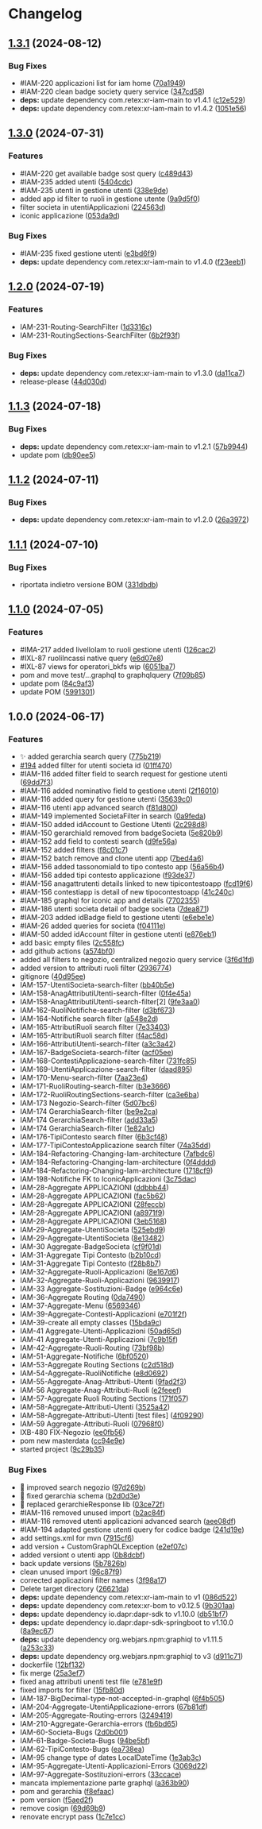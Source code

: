 # Changelog

## [1.3.1](https://github.com/weareretex/iconic.xr.iam-graphql/compare/v1.3.0...v1.3.1) (2024-08-12)


### Bug Fixes

* #IAM-220 applicazioni list for iam home ([70a1949](https://github.com/weareretex/iconic.xr.iam-graphql/commit/70a19499e24000f85bf59309d234e8540e12a7d4))
* #IAM-220 clean badge society query service ([347cd58](https://github.com/weareretex/iconic.xr.iam-graphql/commit/347cd583c2c5309956dea485199e71e24b2e53ed))
* **deps:** update dependency com.retex:xr-iam-main to v1.4.1 ([c12e529](https://github.com/weareretex/iconic.xr.iam-graphql/commit/c12e529f384e5715b08839076268614eed2b6cc2))
* **deps:** update dependency com.retex:xr-iam-main to v1.4.2 ([1051e56](https://github.com/weareretex/iconic.xr.iam-graphql/commit/1051e56346b808e358d037e91d43c786ca117f12))

## [1.3.0](https://github.com/weareretex/iconic.xr.iam-graphql/compare/v1.2.0...v1.3.0) (2024-07-31)


### Features

* #IAM-220 get available badge sost query ([c489d43](https://github.com/weareretex/iconic.xr.iam-graphql/commit/c489d436cd027747d44b6409f82ebc7a39eb5e34))
* #IAM-235 added utenti ([5404cdc](https://github.com/weareretex/iconic.xr.iam-graphql/commit/5404cdcbb2ba5467c78601b69e098517e8e7447a))
* #IAM-235 utenti in gestione utenti ([338e9de](https://github.com/weareretex/iconic.xr.iam-graphql/commit/338e9def8df6fee92ed6ef470461b951239cded0))
* added app id filter to ruoli in gestione utente ([9a9d5f0](https://github.com/weareretex/iconic.xr.iam-graphql/commit/9a9d5f091a5b94baf78e01bccd547299a89a0415))
* filter societa in utentiApplicazioni ([224563d](https://github.com/weareretex/iconic.xr.iam-graphql/commit/224563ddc71f2884e84633bbce97fcc9e2e22b13))
* iconic applicazione ([053da9d](https://github.com/weareretex/iconic.xr.iam-graphql/commit/053da9dbf53e330d2bccb9afdfcf1fcf164ccd74))


### Bug Fixes

* #IAM-235 fixed gestione utenti ([e3bd6f9](https://github.com/weareretex/iconic.xr.iam-graphql/commit/e3bd6f9db7841b412bbcd3b3fe0670449ca30d39))
* **deps:** update dependency com.retex:xr-iam-main to v1.4.0 ([f23eeb1](https://github.com/weareretex/iconic.xr.iam-graphql/commit/f23eeb1257956bd29282d233721cbf0db2db4b6f))

## [1.2.0](https://github.com/weareretex/iconic.xr.iam-graphql/compare/v1.1.3...v1.2.0) (2024-07-19)


### Features

* IAM-231-Routing-SearchFilter ([1d3316c](https://github.com/weareretex/iconic.xr.iam-graphql/commit/1d3316c450cfa0270e342ab3119d76bcd0a28792))
* IAM-231-RoutingSections-SearchFilter ([6b2f93f](https://github.com/weareretex/iconic.xr.iam-graphql/commit/6b2f93f6d038d9aed7056f7b3453b1b89703c7d5))


### Bug Fixes

* **deps:** update dependency com.retex:xr-iam-main to v1.3.0 ([da11ca7](https://github.com/weareretex/iconic.xr.iam-graphql/commit/da11ca720b8d4816d35d0462e8a3b89931618545))
* release-please ([44d030d](https://github.com/weareretex/iconic.xr.iam-graphql/commit/44d030d4e6b63a7b51362879c9218c77e6f6e8bd))

## [1.1.3](https://github.com/weareretex/iconic.xr.iam-graphql/compare/v1.1.2...v1.1.3) (2024-07-18)


### Bug Fixes

* **deps:** update dependency com.retex:xr-iam-main to v1.2.1 ([57b9944](https://github.com/weareretex/iconic.xr.iam-graphql/commit/57b9944154293d33e5fff9ae187f2c43d87d97ad))
* update pom ([db90ee5](https://github.com/weareretex/iconic.xr.iam-graphql/commit/db90ee590886d0e91cb51d1ef40033bac18244a9))

## [1.1.2](https://github.com/weareretex/iconic.xr.iam-graphql/compare/v1.1.1...v1.1.2) (2024-07-11)


### Bug Fixes

* **deps:** update dependency com.retex:xr-iam-main to v1.2.0 ([26a3972](https://github.com/weareretex/iconic.xr.iam-graphql/commit/26a39728691ac714432730912440a5b16ae670a7))

## [1.1.1](https://github.com/weareretex/iconic.xr.iam-graphql/compare/v1.1.0...v1.1.1) (2024-07-10)


### Bug Fixes

* riportata indietro versione BOM ([331dbdb](https://github.com/weareretex/iconic.xr.iam-graphql/commit/331dbdb63ada17c0759fa7f21bc072f59bbf8367))

## [1.1.0](https://github.com/weareretex/iconic.xr.iam-graphql/compare/v1.0.0...v1.1.0) (2024-07-05)


### Features

* #IMA-217 added livelloIam to ruoli gestione utenti ([126cac2](https://github.com/weareretex/iconic.xr.iam-graphql/commit/126cac2e2a60c5a3e703c54eaef12de39f7e95e5))
* #IXL-87 ruoliIncassi native query ([e6d07e8](https://github.com/weareretex/iconic.xr.iam-graphql/commit/e6d07e803a16ccf3b8e8ffd52efd9c955163c9dd))
* #IXL-87 views for operatori_bkfs wip ([6051ba7](https://github.com/weareretex/iconic.xr.iam-graphql/commit/6051ba762cd3870d8960f1923895ef0c94d79670))
* pom and move test/...graphql to  graphqlquery ([7f09b85](https://github.com/weareretex/iconic.xr.iam-graphql/commit/7f09b8547ea35b1893e55a73d3dbda62c5632b37))
* update pom ([84c9af3](https://github.com/weareretex/iconic.xr.iam-graphql/commit/84c9af30042a4e68e4a0d122af27945dedce7ab6))
* update POM ([5991301](https://github.com/weareretex/iconic.xr.iam-graphql/commit/5991301d534c037c2e480b254ca3ca7988afbdb0))

## 1.0.0 (2024-06-17)


### Features

* :sparkles: added gerarchia search query ([775b219](https://github.com/weareretex/iconic.xr.iam-graphql/commit/775b2193aa61d9b760b5dc1b57f1765783ae0cbd))
* [#194](https://github.com/weareretex/iconic.xr.iam-graphql/issues/194) added filter for utenti societa id ([01ff470](https://github.com/weareretex/iconic.xr.iam-graphql/commit/01ff470a8e6c03a5f120fb61081d23ed3b82dd15))
* #IAM-116 added filter field to search request for gestione utenti ([69dd7f3](https://github.com/weareretex/iconic.xr.iam-graphql/commit/69dd7f32503d9220a8cf754d58d0e82b3d1f24b2))
* #IAM-116 added nominativo field to gestione utenti ([2f16010](https://github.com/weareretex/iconic.xr.iam-graphql/commit/2f16010a18697cf0e0da305638231c0d541431d3))
* #IAM-116 added query for gestione utenti ([35639c0](https://github.com/weareretex/iconic.xr.iam-graphql/commit/35639c01983e76174de979ab3b997fcec2ad48c5))
* #IAM-116 utenti app advanced search ([f81d800](https://github.com/weareretex/iconic.xr.iam-graphql/commit/f81d8001dd3b89312275f1d2b3e76ad92069ac38))
* #IAM-149 implemented SocietaFilter in search ([0a9feda](https://github.com/weareretex/iconic.xr.iam-graphql/commit/0a9feda5fe660eaf6601f32d52e2dd97eb881138))
* #IAM-150 added idAccount to Gestione Utenti ([2c298d8](https://github.com/weareretex/iconic.xr.iam-graphql/commit/2c298d88a6309dc391656825084ecb91102339b0))
* #IAM-150 gerarchiaId removed from badgeSocieta ([5e820b9](https://github.com/weareretex/iconic.xr.iam-graphql/commit/5e820b989c9f9f8d85603b51da30aebb7726b9b0))
* #IAM-152 add field to contesti search ([d9fe56a](https://github.com/weareretex/iconic.xr.iam-graphql/commit/d9fe56a913a795408e422700d87e018c7aacc29b))
* #IAM-152 added filters ([f8c01c7](https://github.com/weareretex/iconic.xr.iam-graphql/commit/f8c01c764b56f715fba663e5c4bc0c0dc775d145))
* #IAM-152 batch remove and clone utenti app ([7bed4a6](https://github.com/weareretex/iconic.xr.iam-graphql/commit/7bed4a6f156acfedde3465788d68c6925187e8a3))
* #IAM-156 added tassonomiaId to tipo contesto app ([56a56b4](https://github.com/weareretex/iconic.xr.iam-graphql/commit/56a56b46259dc8720fbcd74a0ea3be7748b32fef))
* #IAM-156 added tipi contesto applicazione ([f93de37](https://github.com/weareretex/iconic.xr.iam-graphql/commit/f93de37ecefc974b5fd0eb059e2853ffa210ef12))
* #IAM-156 anagattrutenti details linked to new tipicontestoapp ([fcd19f6](https://github.com/weareretex/iconic.xr.iam-graphql/commit/fcd19f69163539235d90b9609b36ad6af0eb8c8b))
* #IAM-156 contestiapp is detail of new tipocontestoapp ([41c240c](https://github.com/weareretex/iconic.xr.iam-graphql/commit/41c240c5d4dbf10a0acd0c75b21a7002a2d8c55c))
* #IAM-185 graphql for iconic app and details ([7702355](https://github.com/weareretex/iconic.xr.iam-graphql/commit/7702355c3c4533763eb27ba28aaf311124c65e14))
* #IAM-186 utenti societa detail of badge societa ([7dea871](https://github.com/weareretex/iconic.xr.iam-graphql/commit/7dea871c1538dabcc013149c68fdd1b62742c4b4))
* #IAM-203 added idBadge field to gestione utenti ([e6ebe1e](https://github.com/weareretex/iconic.xr.iam-graphql/commit/e6ebe1ed798fb7622122f03c7ac5f0e00f246791))
* #IAM-26 added queries for societa ([f04111e](https://github.com/weareretex/iconic.xr.iam-graphql/commit/f04111eb2c878f7bbb2a4fdf03acc70abe66e27e))
* #IAM-50 added idAccount filter in gestione utenti ([e876eb1](https://github.com/weareretex/iconic.xr.iam-graphql/commit/e876eb1be91c7045ad8c546bfcde8a68e98eb8c3))
* add basic empty files ([2c558fc](https://github.com/weareretex/iconic.xr.iam-graphql/commit/2c558fcd7320b40ea7e246de012102678f242820))
* add github actions ([a574bf0](https://github.com/weareretex/iconic.xr.iam-graphql/commit/a574bf01a60f560faecc639efa1fa21dbbfe2f26))
* added all filters to negozio, centralized negozio query service ([3f6d1fd](https://github.com/weareretex/iconic.xr.iam-graphql/commit/3f6d1fd156f484fdb8220ddeeacbe1f21c2eb37f))
* added version to attributi ruoli filter ([2936774](https://github.com/weareretex/iconic.xr.iam-graphql/commit/2936774d5531d9a9edcc8cc42f2940cd71b3a4cb))
* gitignore ([40d95ee](https://github.com/weareretex/iconic.xr.iam-graphql/commit/40d95ee1645bbbc04a286c0510ef71ad66766f98))
* IAM-157-UtentiSocieta-search-filter ([bb40b5e](https://github.com/weareretex/iconic.xr.iam-graphql/commit/bb40b5e8face78ee52e7e8a4e017e7f00591a59d))
* IAM-158-AnagAttributiUtenti-search-filter ([0f4e45a](https://github.com/weareretex/iconic.xr.iam-graphql/commit/0f4e45a4a9f9d9ccb2660b26154366e440d11196))
* IAM-158-AnagAttributiUtenti-search-filter[2] ([9fe3aa0](https://github.com/weareretex/iconic.xr.iam-graphql/commit/9fe3aa03236a843b51caf93eba77c1f9faf4bf80))
* IAM-162-RuoliNotifiche-search-filter ([d3bf673](https://github.com/weareretex/iconic.xr.iam-graphql/commit/d3bf67328b796f2275257b99b25c59c3003a1621))
* IAM-164-Notifiche search filter ([a548e2d](https://github.com/weareretex/iconic.xr.iam-graphql/commit/a548e2d23182b463396adf73b619305e8fd50cce))
* IAM-165-AttributiRuoli search filter ([7e33403](https://github.com/weareretex/iconic.xr.iam-graphql/commit/7e33403dc73e7b837330c438f25090ed27e560c4))
* IAM-165-AttributiRuoli search filter ([f4ac58d](https://github.com/weareretex/iconic.xr.iam-graphql/commit/f4ac58dd62257d4b6cabd58f3d58a5c445411090))
* IAM-166-AttributiUtenti-search-filter ([a3c3a42](https://github.com/weareretex/iconic.xr.iam-graphql/commit/a3c3a42cd613d4b2e386fcd4c8d4e3183ee3ce5a))
* IAM-167-BadgeSocieta-search-filter ([acf05ee](https://github.com/weareretex/iconic.xr.iam-graphql/commit/acf05ee6bae96f91b23e13edbf26095102824d86))
* IAM-168-ContestiApplicazione-search-filter ([731fc85](https://github.com/weareretex/iconic.xr.iam-graphql/commit/731fc8529cb08c02d5f0f2041013dbd188f51ddb))
* IAM-169-UtentiApplicazione-search-filter ([daad895](https://github.com/weareretex/iconic.xr.iam-graphql/commit/daad8958843fb8e1442217e0599957d5e7e867a3))
* IAM-170-Menu-search-filter ([7aa23e4](https://github.com/weareretex/iconic.xr.iam-graphql/commit/7aa23e47f1cfe575cf1275c26e36b785a1057ca8))
* IAM-171-RuoliRouting-search-filter ([b3e3666](https://github.com/weareretex/iconic.xr.iam-graphql/commit/b3e36665785ddce7534dbdbb91a0ae604a4de2a3))
* IAM-172-RuoliRoutingSections-search-filter ([ca3e6ba](https://github.com/weareretex/iconic.xr.iam-graphql/commit/ca3e6ba0099408f4579476632c313c18e3836cbe))
* IAM-173 Negozio-Search-filter ([5d07bc6](https://github.com/weareretex/iconic.xr.iam-graphql/commit/5d07bc63c40c1b520a0a662f168a3e62d1f59e02))
* IAM-174 GerarchiaSearch-filter ([be9e2ca](https://github.com/weareretex/iconic.xr.iam-graphql/commit/be9e2ca3367bc435d5e392ab8cac7c895633ce6d))
* IAM-174 GerarchiaSearch-filter ([add33a5](https://github.com/weareretex/iconic.xr.iam-graphql/commit/add33a5bb5c5142e047349d21aca4c3468f2c8d1))
* IAM-174 GerarchiaSearch-filter ([1e82a1c](https://github.com/weareretex/iconic.xr.iam-graphql/commit/1e82a1ce2fe566af71f590cee7d29df559646c28))
* IAM-176-TipiContesto search filter ([6b3cf48](https://github.com/weareretex/iconic.xr.iam-graphql/commit/6b3cf48d4df5ce8bf4b583b2253f6d724a626faf))
* IAM-177-TipiContestoApplicazione search filter ([74a35dd](https://github.com/weareretex/iconic.xr.iam-graphql/commit/74a35dd61f7ac385af239031a7116e459818ca8a))
* IAM-184-Refactoring-Changing-Iam-architecture ([7afbdc6](https://github.com/weareretex/iconic.xr.iam-graphql/commit/7afbdc67e1eb390d058f5531e2c17617459d06ea))
* IAM-184-Refactoring-Changing-Iam-architecture ([0f4dddd](https://github.com/weareretex/iconic.xr.iam-graphql/commit/0f4ddddce465935598bd9991341c7ae6573f7718))
* IAM-184-Refactoring-Changing-Iam-architecture ([1718cf9](https://github.com/weareretex/iconic.xr.iam-graphql/commit/1718cf9dc57a3743075d20b0b7a38d02b55a93ed))
* IAM-198-Notifiche FK to IconicApplicazioni ([3c75dac](https://github.com/weareretex/iconic.xr.iam-graphql/commit/3c75dac93dd9bdb5f3e6987451a85af115fe3a63))
* IAM-28-Aggregate APPLICAZIONI ([ddbbb44](https://github.com/weareretex/iconic.xr.iam-graphql/commit/ddbbb44bd0b46d794bcb872d1b81a58b2ab7eaa2))
* IAM-28-Aggregate APPLICAZIONI ([fac5b62](https://github.com/weareretex/iconic.xr.iam-graphql/commit/fac5b62722018f924e82d62ca4959f124a8b3d63))
* IAM-28-Aggregate APPLICAZIONI ([28feccb](https://github.com/weareretex/iconic.xr.iam-graphql/commit/28feccb3e2f476f4ee27ab3b203a8e46279ed2cb))
* IAM-28-Aggregate APPLICAZIONI ([a8971f9](https://github.com/weareretex/iconic.xr.iam-graphql/commit/a8971f9528070973952529ccd0afaa4b4d118b98))
* IAM-28-Aggregate APPLICAZIONI ([3eb5168](https://github.com/weareretex/iconic.xr.iam-graphql/commit/3eb516833578aa5576709c0403251827e535e405))
* IAM-29-Aggregate-UtentiSocieta ([525ebd9](https://github.com/weareretex/iconic.xr.iam-graphql/commit/525ebd9bb6359b4ec251603008014c150f32b781))
* IAM-29-Aggregate-UtentiSocieta ([8e13482](https://github.com/weareretex/iconic.xr.iam-graphql/commit/8e134822d033b1c0af57c2e9a74f4142a4fe6d03))
* IAM-30 Aggregate-BadgeSocieta ([cf9f01d](https://github.com/weareretex/iconic.xr.iam-graphql/commit/cf9f01da312252607511b7aedea202f4d4d3df0c))
* IAM-31-Aggregate Tipi Contesto ([b2b10cd](https://github.com/weareretex/iconic.xr.iam-graphql/commit/b2b10cd21a73dd836fe05f15c46cd7e285faaef3))
* IAM-31-Aggregate Tipi Contesto ([f28b8b7](https://github.com/weareretex/iconic.xr.iam-graphql/commit/f28b8b7b23ed0d9f26ec0ec1fb680efe4859dc9c))
* IAM-32-Aggregate-Ruoli-Applicazioni ([8e167d6](https://github.com/weareretex/iconic.xr.iam-graphql/commit/8e167d6ae6ff886ddf7974ef6c26fa675cfc402a))
* IAM-32-Aggregate-Ruoli-Applicazioni ([9639917](https://github.com/weareretex/iconic.xr.iam-graphql/commit/9639917b91c45b9691ae6e9aabd731126b4ca49f))
* IAM-33 Aggregate-Sostituzioni-Badge ([e964c6e](https://github.com/weareretex/iconic.xr.iam-graphql/commit/e964c6e04ee599069f2dc1c5fb2ab5769583b855))
* IAM-36-Aggregate Routing ([0da7490](https://github.com/weareretex/iconic.xr.iam-graphql/commit/0da7490a52a68d997ea7c04f360d916d5bba4135))
* IAM-37-Aggregate-Menu ([6569346](https://github.com/weareretex/iconic.xr.iam-graphql/commit/65693468ef78497e5660990782c83459fdc124c2))
* IAM-39-Aggregate-Contesti-Applicazioni ([e701f2f](https://github.com/weareretex/iconic.xr.iam-graphql/commit/e701f2fcb910ab9970e6a4b81e0a97789273cdad))
* IAM-39-create all empty classes ([15bda9c](https://github.com/weareretex/iconic.xr.iam-graphql/commit/15bda9c506491256612df63155d099a598bb9edb))
* IAM-41 Aggregate-Utenti-Applicazioni ([50ad65d](https://github.com/weareretex/iconic.xr.iam-graphql/commit/50ad65d2b5ef9fca4e59324939dbcfedced4addd))
* IAM-41 Aggregate-Utenti-Applicazioni ([7c9b15f](https://github.com/weareretex/iconic.xr.iam-graphql/commit/7c9b15f9c327fd62cf98ed77ad6a358ad5691b62))
* IAM-42-Aggregate-Ruoli-Routing ([73bf98b](https://github.com/weareretex/iconic.xr.iam-graphql/commit/73bf98b810d851ad841f019956cdff05dca240ef))
* IAM-51-Aggregate-Notifiche ([6bf0520](https://github.com/weareretex/iconic.xr.iam-graphql/commit/6bf0520bd375a1830ab23235c12ee16a386961c5))
* IAM-53-Aggregate Routing Sections ([c2d518d](https://github.com/weareretex/iconic.xr.iam-graphql/commit/c2d518d7d267eebaef7f68615a5b433009bf9d3e))
* IAM-54-Aggregate-RuoliNotifiche ([e8d0692](https://github.com/weareretex/iconic.xr.iam-graphql/commit/e8d0692096508d2076173a3ecf27a496cc126b23))
* IAM-55-Aggregate-Anag-Attributi-Utenti ([9fad2f3](https://github.com/weareretex/iconic.xr.iam-graphql/commit/9fad2f3c16337eb26f92e2cc0b9b675e68e095bb))
* IAM-56 Aggregate-Anag-Attributi-Ruoli ([e2feeef](https://github.com/weareretex/iconic.xr.iam-graphql/commit/e2feeef4bb7a4fb5cd2062473116fd62cd364cc8))
* IAM-57-Aggregate Ruoli Routing Sections ([171f057](https://github.com/weareretex/iconic.xr.iam-graphql/commit/171f0571123a6702d4ff0476361371aafa8a08f1))
* IAM-58-Aggregate-Attributi-Utenti ([3525a42](https://github.com/weareretex/iconic.xr.iam-graphql/commit/3525a424aa6146f4b036fba8dc5286efa4b2d100))
* IAM-58-Aggregate-Attributi-Utenti [test files] ([4f09290](https://github.com/weareretex/iconic.xr.iam-graphql/commit/4f09290977ec0bc1dd9c256c44bd35b65f7d6d47))
* IAM-59 Aggregate-Attributi-Ruoli ([07968f0](https://github.com/weareretex/iconic.xr.iam-graphql/commit/07968f040edf81d64bf162ba994881fbe56a1441))
* IXB-480 FIX-Negozio ([ee0fb56](https://github.com/weareretex/iconic.xr.iam-graphql/commit/ee0fb56b462b748edbbb434668d73ef26ea9ad4a))
* pom new masterdata ([cc94e9e](https://github.com/weareretex/iconic.xr.iam-graphql/commit/cc94e9e9aff791ae607a183bd5239c12379ade27))
* started project ([9c29b35](https://github.com/weareretex/iconic.xr.iam-graphql/commit/9c29b359c07857d20547a83364e7f3eaf292aa29))


### Bug Fixes

* :art: improved search negozio ([97d269b](https://github.com/weareretex/iconic.xr.iam-graphql/commit/97d269b42171bdfe1b724a820d5616e35b780af9))
* :bug: fixed gerarchia schema ([b2d0d3e](https://github.com/weareretex/iconic.xr.iam-graphql/commit/b2d0d3e4990f013fd891040eee0dfed1e231d160))
* :bug: replaced gerarchieResponse lib ([03ce72f](https://github.com/weareretex/iconic.xr.iam-graphql/commit/03ce72fc23c1c0241621c7b3660ca09ceb59cccc))
* #IAM-116 removed unused import ([b2ac84f](https://github.com/weareretex/iconic.xr.iam-graphql/commit/b2ac84f19c1d503145988c0a65828db84a91d080))
* #IAM-116 removed utenti applicazioni advanced search ([aee08df](https://github.com/weareretex/iconic.xr.iam-graphql/commit/aee08df008f7b8c64f19a663cae8a2c56d8be3de))
* #IAM-194 adapted gestione utenti query for codice badge ([241d19e](https://github.com/weareretex/iconic.xr.iam-graphql/commit/241d19eed8365eb2bc9651ecf54d5b4850ee69e5))
* add settings.xml for mvn ([7915cf6](https://github.com/weareretex/iconic.xr.iam-graphql/commit/7915cf615a03cce371c60c7e173e102d84deaf26))
* add version + CustomGraphQLException ([e2ef07c](https://github.com/weareretex/iconic.xr.iam-graphql/commit/e2ef07c65a4e216725cd51488178dd9b63a54a06))
* added versiont o utenti app ([0b8dcbf](https://github.com/weareretex/iconic.xr.iam-graphql/commit/0b8dcbfc52cb6ded648c34057f7e7cfba824dab5))
* back update versions ([5b7826b](https://github.com/weareretex/iconic.xr.iam-graphql/commit/5b7826bba4bd14b81046e4088c8ef1a75fd178f7))
* clean unused import ([96c87f9](https://github.com/weareretex/iconic.xr.iam-graphql/commit/96c87f9e4ab6463d65ac9bfdf92cf7f433e39fa4))
* corrected applicazioni filter names ([3f98a17](https://github.com/weareretex/iconic.xr.iam-graphql/commit/3f98a17a569d6513d92f976d6d866c9a72fe67fe))
* Delete target directory ([26621da](https://github.com/weareretex/iconic.xr.iam-graphql/commit/26621dad97f81b1396d20fd8953c4168e5a86690))
* **deps:** update dependency com.retex:xr-iam-main to v1 ([086d522](https://github.com/weareretex/iconic.xr.iam-graphql/commit/086d52213684c583cb7e54f55635a9638a1564ad))
* **deps:** update dependency com.retex:xr-bom to v0.12.5 ([9b301aa](https://github.com/weareretex/iconic.xr.iam-graphql/commit/9b301aa0f271c388a0181c7ff013afcb0baf5115))
* **deps:** update dependency io.dapr:dapr-sdk to v1.10.0 ([db51bf7](https://github.com/weareretex/iconic.xr.iam-graphql/commit/db51bf7368ecb543cbfdbed5580276eef6ee03d2))
* **deps:** update dependency io.dapr:dapr-sdk-springboot to v1.10.0 ([8a9ec67](https://github.com/weareretex/iconic.xr.iam-graphql/commit/8a9ec6753dd0a6abc13f12983c4bdd8315849dc7))
* **deps:** update dependency org.webjars.npm:graphiql to v1.11.5 ([a253c33](https://github.com/weareretex/iconic.xr.iam-graphql/commit/a253c33b7ddfc94a3d4aaac2033a3d2376790aef))
* **deps:** update dependency org.webjars.npm:graphiql to v3 ([d911c71](https://github.com/weareretex/iconic.xr.iam-graphql/commit/d911c71b3a3c57cec0e78048b0c6c24538f0dde2))
* dockerfile ([12bf132](https://github.com/weareretex/iconic.xr.iam-graphql/commit/12bf1321e51a311f8fc165cabf23705860343539))
* fix merge ([25a3ef7](https://github.com/weareretex/iconic.xr.iam-graphql/commit/25a3ef78234d4e791f3329e653c81ce86fcbeaeb))
* fixed anag attributi unenti test file ([e781e9f](https://github.com/weareretex/iconic.xr.iam-graphql/commit/e781e9f0cac3d942e5af55565fd6b9e922754bfb))
* fixed imports for filter ([15fb80d](https://github.com/weareretex/iconic.xr.iam-graphql/commit/15fb80d598450211e636283bdd8aed3d2af6bffd))
* IAM-187-BigDecimal-type-not-accepted-in-graphql ([6f4b505](https://github.com/weareretex/iconic.xr.iam-graphql/commit/6f4b505e0a8d4f18d2cdd4a50805970931de1fb3))
* IAM-204-Aggregate-UtentiApplicazione-errors ([67b81df](https://github.com/weareretex/iconic.xr.iam-graphql/commit/67b81df6b67eea995cb8440185679975bde43a16))
* IAM-205-Aggregate-Routing-errors ([3249419](https://github.com/weareretex/iconic.xr.iam-graphql/commit/324941920daa493dcf7e224b80082186c371e7f2))
* IAM-210-Aggregate-Gerarchia-errors ([fb6bd65](https://github.com/weareretex/iconic.xr.iam-graphql/commit/fb6bd65dd8ceffe3ec703600e7cfb5c54106c39e))
* IAM-60-Societa-Bugs ([2d0b001](https://github.com/weareretex/iconic.xr.iam-graphql/commit/2d0b001eaa889d97195c0b39654fe63c254b7861))
* IAM-61-Badge-Societa-Bugs ([94be5bf](https://github.com/weareretex/iconic.xr.iam-graphql/commit/94be5bf65ae4155ee7eef1232a5b1e0233cb7a3a))
* IAM-62-TipiContesto-Bugs ([ea738ea](https://github.com/weareretex/iconic.xr.iam-graphql/commit/ea738eac49c23ea76086a6ab59f3d16085f41631))
* IAM-95 change type of dates LocalDateTime ([1e3ab3c](https://github.com/weareretex/iconic.xr.iam-graphql/commit/1e3ab3c50e18b86517fea59b778288f7cd67505f))
* IAM-95-Aggregate-Utenti-Applicazioni-Errors ([3069d22](https://github.com/weareretex/iconic.xr.iam-graphql/commit/3069d22f35a2ba83885692b13cadd97c2de15243))
* IAM-97-Aggregate-Sostituzioni-errors ([33ccace](https://github.com/weareretex/iconic.xr.iam-graphql/commit/33ccacee8726f09ae596a4375f2077ea23e483f6))
* mancata implementazione parte graphql ([a363b90](https://github.com/weareretex/iconic.xr.iam-graphql/commit/a363b906af0623bd0bfff4a80ffcfdaa6b5cbe76))
* pom and gerarchia ([f8efaac](https://github.com/weareretex/iconic.xr.iam-graphql/commit/f8efaac77ea89886823b15b614442c03788a4702))
* pom version ([f5aed2f](https://github.com/weareretex/iconic.xr.iam-graphql/commit/f5aed2fad20bf3898981b9e62e8184f6e7fc91a5))
* remove cosign ([69d69b9](https://github.com/weareretex/iconic.xr.iam-graphql/commit/69d69b9991ece3066abab9be95b2be2d334c3aae))
* renovate encrypt pass ([1c7e1cc](https://github.com/weareretex/iconic.xr.iam-graphql/commit/1c7e1ccf662c8b45ff80dde257b3fb5bffeb4fe2))
